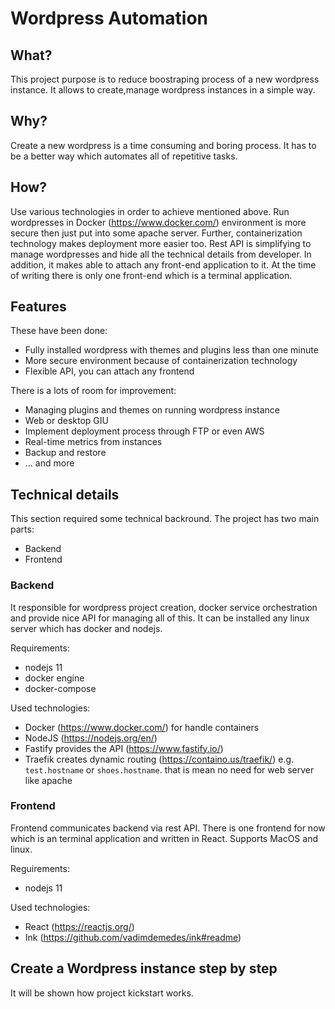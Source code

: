 # Wordpress Automation

## What?

This project purpose is to reduce boostraping process of a new wordpress instance. It allows to create,manage wordpress instances in a simple way.

## Why?

Create a new wordpress is a time consuming and boring process. It has to be a better way which automates all of repetitive tasks.

## How?

Use various technologies in order to achieve mentioned above. Run wordpresses in Docker (https://www.docker.com/) environment is more secure then just put into some apache server. Further, containerization technology makes deployment more easier too.
Rest API is simplifying to manage wordpresses and hide all the technical details from developer. In addition, it makes able to attach any front-end application to it. At the time of writing there is only one front-end which is a terminal application.

## Features

These have been done:

* Fully installed wordpress with themes and plugins less than one minute
* More secure environment because of containerization technology
* Flexible API, you can attach any frontend

There is a lots of room for improvement:

* Managing plugins and themes on running wordpress instance
* Web or desktop GIU
* Implement deployment process through FTP or even AWS
* Real-time metrics from instances
* Backup and restore
* ... and more

## Technical details

This section required some technical backround. The project has two main parts:

* Backend
* Frontend

### Backend

It responsible for wordpress project creation, docker service orchestration and provide nice API for managing all of this. It can be installed any linux server which has docker and nodejs.

Requirements:

* nodejs 11
* docker engine
* docker-compose

Used technologies:

* Docker (<https://www.docker.com/>) for handle containers
* NodeJS (<https://nodejs.org/en/>)
* Fastify provides the API (<https://www.fastify.io/>)
* Traefik creates dynamic routing (<https://containo.us/traefik/>) e.g. `test.hostname` or `shoes.hostname`. that is mean no need for web server like apache

### Frontend

Frontend communicates backend via rest API. There is one frontend for now which is an terminal application and written in React. Supports MacOS and linux.

Reguirements:

* nodejs 11

Used technologies:

* React (<https://reactjs.org/>)
* Ink (<https://github.com/vadimdemedes/ink#readme>)

## Create a Wordpress instance step by step

It will be shown how project kickstart works. 

